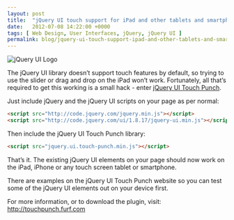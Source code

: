 ```yaml
---
layout: post
title:  "jQuery UI touch support for iPad and other tablets and smartphones"
date:   2012-07-08 14:22:00 +0000
tags: [ Web Design, User Interfaces, jQuery, jQuery UI ]
permalink: blog/jquery-ui-touch-support-ipad-and-other-tablets-and-smartphones
---
```

![jQuery UI Logo](/uploads/JQuery_UI_logo_color_onwhite-300x72.png)

The jQuery UI library doesn’t support touch features by default, so trying to use the slider or drag and drop on the iPad won’t work. Fortunately, all that’s required to get this working is a small hack - enter [jQuery UI Touch Punch](http://touchpunch.furf.com).

Just include jQuery and the jQuery UI scripts on your page as per normal:

```html
<script src="http://code.jquery.com/jquery.min.js"></script>
<script src="http://code.jquery.com/ui/1.8.17/jquery-ui.min.js"></script>
```

Then include the jQuery UI Touch Punch library:

```html
<script src="jquery.ui.touch-punch.min.js"></script>
```

That’s it. The existing jQuery UI elements on your page should now work on the iPad, iPhone or any touch screen tablet or smartphone.

There are examples on the jQuery UI Touch Punch website so you can test some of the jQuery UI elements out on your device first.

For more information, or to download the plugin, visit: <http://touchpunch.furf.com>